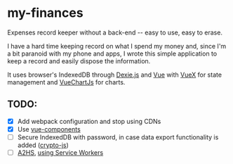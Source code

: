 # my-finances

Expenses record keeper without a back-end -- easy to use, easy to erase.

I have a hard time keeping record on what I spend my money and, since I'm a bit
paranoid with my phone and apps, I wrote this simple application to keep a
record and easily dispose the information.

It uses browser's IndexedDB through [Dexie.js](https://dexie.org) and
[Vue](https://vuejs.org) with [VueX](https://vuex.vuejs.org/) for state
management and [VueChartJs](https://vue-chartjs.org) for charts.

## TODO:

- [x] Add webpack configuration and stop using CDNs
- [x] Use [vue-components](https://vuejs.org/v2/guide/single-file-components.html)
- [ ] Secure IndexedDB with password, in case data export functionality
is added ([crypto-js](https://github.com/brix/crypto-js))
- [ ] [A2HS](https://developer.mozilla.org/en-US/docs/Web/Apps/Progressive/Add_to_home_screen#How_do_you_make_an_app_A2HS-ready),
[using Service Workers](https://developer.mozilla.org/en-US/docs/Web/API/Service_Worker_API/Using_Service_Workers)
